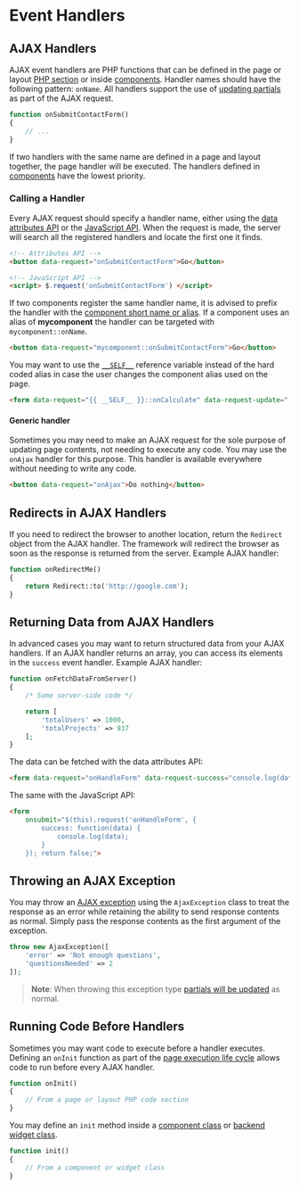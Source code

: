 # Event Handlers

## AJAX Handlers

AJAX event handlers are PHP functions that can be defined in the page or layout [PHP section](../cms/themes.md#oc-php-section) or inside [components](../cms/components.md). Handler names should have the following pattern: `onName`. All handlers support the use of [updating partials](../ajax/update-partials.md) as part of the AJAX request.

```php
function onSubmitContactForm()
{
    // ...
}
```

If two handlers with the same name are defined in a page and layout together, the page handler will be executed. The handlers defined in [components](../cms/components.md) have the lowest priority.

### Calling a Handler

Every AJAX request should specify a handler name, either using the [data attributes API](../ajax/attributes-api.md) or the [JavaScript API](../ajax/javascript-api.md). When the request is made, the server will search all the registered handlers and locate the first one it finds.

```html
<!-- Attributes API -->
<button data-request="onSubmitContactForm">Go</button>

<!-- JavaScript API -->
<script> $.request('onSubmitContactForm') </script>
```

If two components register the same handler name, it is advised to prefix the handler with the [component short name or alias](../cms/components.md#oc-components-aliases). If a component uses an alias of **mycomponent** the handler can be targeted with `mycomponent::onName`.

```html
<button data-request="mycomponent::onSubmitContactForm">Go</button>
```

You may want to use the [`__SELF__`](https://octobercms.com/docs/plugin/components#referencing-self) reference variable instead of the hard coded alias in case the user changes the component alias used on the page.

```html
<form data-request="{{ __SELF__ }}::onCalculate" data-request-update="'{{ __SELF__ }}::calcresult': '#result'">
```

#### Generic handler

Sometimes you may need to make an AJAX request for the sole purpose of updating page contents, not needing to execute any code. You may use the `onAjax` handler for this purpose. This handler is available everywhere without needing to write any code.

```html
<button data-request="onAjax">Do nothing</button>
```

## Redirects in AJAX Handlers

If you need to redirect the browser to another location, return the `Redirect` object from the AJAX handler. The framework will redirect the browser as soon as the response is returned from the server. Example AJAX handler:

```php
function onRedirectMe()
{
    return Redirect::to('http://google.com');
}
```

## Returning Data from AJAX Handlers

In advanced cases you may want to return structured data from your AJAX handlers. If an AJAX handler returns an array, you can access its elements in the `success` event handler. Example AJAX handler:

```php
function onFetchDataFromServer()
{
    /* Some server-side code */

    return [
        'totalUsers' => 1000,
        'totalProjects' => 937
    ];
}
```

The data can be fetched with the data attributes API:

```html
<form data-request="onHandleForm" data-request-success="console.log(data)">
```

The same with the JavaScript API:

```html
<form
    onsubmit="$(this).request('onHandleForm', {
        success: function(data) {
            console.log(data);
        }
    }); return false;">
```

## Throwing an AJAX Exception

You may throw an [AJAX exception](../services/error-log.md#oc-ajax-exception) using the `AjaxException` class to treat the response as an error while retaining the ability to send response contents as normal. Simply pass the response contents as the first argument of the exception.

```php
throw new AjaxException([
    'error' => 'Not enough questions',
    'questionsNeeded' => 2
]);
```

> **Note**: When throwing this exception type [partials will be updated](../ajax/update-partials.md) as normal.

## Running Code Before Handlers

Sometimes you may want code to execute before a handler executes. Defining an `onInit` function as part of the [page execution life cycle](../cms/layouts.md#oc-dynamic-pages) allows code to run before every AJAX handler.

```php
function onInit()
{
    // From a page or layout PHP code section
}
```

You may define an `init` method inside a [component class](../plugin/components.md#oc-component-initialization) or [backend widget class](../backend/widgets.md).

```php
function init()
{
    // From a component or widget class
}
```
